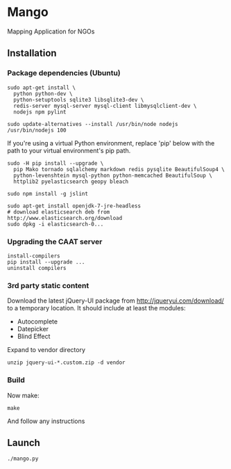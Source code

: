 # Mango

Mapping Application for NGOs


## Installation


### Package dependencies (Ubuntu)

    sudo apt-get install \
      python python-dev \
      python-setuptools sqlite3 libsqlite3-dev \
      redis-server mysql-server mysql-client libmysqlclient-dev \
      nodejs npm pylint
      
    sudo update-alternatives --install /usr/bin/node nodejs /usr/bin/nodejs 100

If you're using a virtual Python environment, replace 'pip' below with the path to your virtual environment's pip path.

    sudo -H pip install --upgrade \
      pip Mako tornado sqlalchemy markdown redis pysqlite BeautifulSoup4 \
      python-levenshtein mysql-python python-memcached BeautifulSoup \
      httplib2 pyelasticsearch geopy bleach

    sudo npm install -g jslint

    sudo apt-get install openjdk-7-jre-headless
    # download elasticsearch deb from http://www.elasticsearch.org/download
    sudo dpkg -i elasticsearch-0...
    
### Upgrading the CAAT server

    install-compilers
    pip install --upgrade ...
    uninstall compilers


### 3rd party static content

Download the latest jQuery-UI package from <http://jqueryui.com/download/> to a temporary location. It should include at least the modules:

-   Autocomplete
-   Datepicker
-   Blind Effect
    
Expand to vendor directory
    
    unzip jquery-ui-*.custom.zip -d vendor


### Build

Now make:

    make

And follow any instructions


## Launch

    ./mango.py
